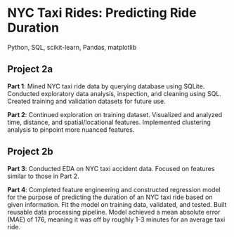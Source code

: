 # NYC Taxi Rides: Predicting Ride Duration
Python, SQL, scikit-learn, Pandas, matplotlib

## Project 2a

**Part 1**: Mined NYC taxi ride data by querying database using SQLite. Conducted exploratory data analysis, inspection, and cleaning using SQL. Created training and validation datasets for future use. 

**Part 2**: Continued exploration on training dataset. Visualized and analyzed time, distance, and spatial/locational features. Implemented clustering analysis to pinpoint more nuanced features.

## Project 2b

**Part 3**: Conducted EDA on NYC taxi accident data. Focused on features similar to those in Part 2.

**Part 4**: Completed feature engineering and constructed regression model for the purpose of predicting the duration of an NYC taxi ride based on given information. Fit the model on training data, validated, and tested. Built reusable data processing pipeline. Model achieved a mean absolute error (MAE) of 176, meaning it was off by roughly 1-3 minutes for an average taxi ride.
